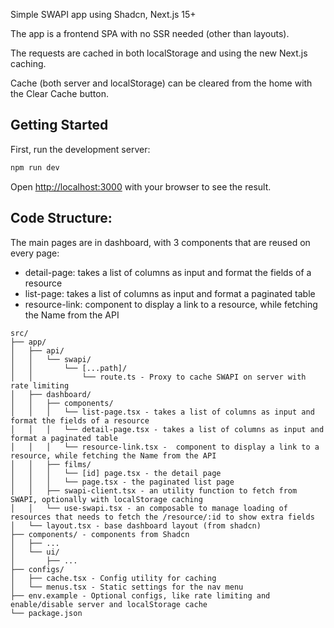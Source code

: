 Simple SWAPI app using Shadcn, Next.js 15+

The app is a frontend SPA with no SSR needed (other than layouts).

The requests are cached in both localStorage and using the new Next.js caching.

Cache (both server and localStorage) can be cleared from the home with the Clear Cache button.

## Getting Started

First, run the development server:

```bash
npm run dev

```

Open [http://localhost:3000](http://localhost:3000) with your browser to see the result.

## Code Structure:

The main pages are in dashboard, with 3 components that are reused on every page:

- detail-page: takes a list of columns as input and format the fields of a resource
- list-page: takes a list of columns as input and format a paginated table
- resource-link: component to display a link to a resource, while fetching the Name from the API

```
src/
├── app/
│   ├── api/
│   │   └── swapi/
│   │       └── [...path]/
│   │           └── route.ts - Proxy to cache SWAPI on server with rate limiting
│   ├── dashboard/
│   │   ├── components/
│   │   │   └── list-page.tsx - takes a list of columns as input and format the fields of a resource
│   │   │   └── detail-page.tsx - takes a list of columns as input and format a paginated table
│   │   │   └── resource-link.tsx -  component to display a link to a resource, while fetching the Name from the API
│   │   ├── films/
│   │   │   └── [id] page.tsx - the detail page
│   │   │   └── page.tsx - the paginated list page
│   │   ├── swapi-client.tsx - an utility function to fetch from SWAPI, optionally with localStorage caching
│   │   └── use-swapi.tsx - an composable to manage loading of resources that needs to fetch the /resource/:id to show extra fields
│   └── layout.tsx - base dashboard layout (from shadcn)
├── components/ - components from Shadcn
│   ├── ...
│   └── ui/
│       ├── ...
├── configs/
│   ├── cache.tsx - Config utility for caching
│   └── menus.tsx - Static settings for the nav menu
├── env.example - Optional configs, like rate limiting and enable/disable server and localStorage cache
└── package.json
```
